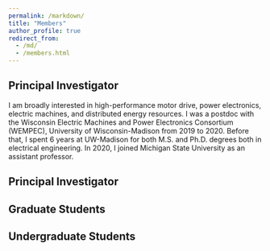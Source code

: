 ```yaml
---
permalink: /markdown/
title: "Members"
author_profile: true
redirect_from: 
  - /md/
  - /members.html
---
```


Principal Investigator
-----
I am broadly interested in high-performance motor drive, power electronics, electric machines, and distributed energy resources. I was a postdoc with the Wisconsin Electric Machines and Power Electronics Consortium (WEMPEC), University of Wisconsin-Madison from 2019 to 2020. Before that, I spent 6 years at UW-Madison for both M.S. and Ph.D. degrees both in electrical engineering. In 2020, I joined Michigan State University as an assistant professor. 

Principal Investigator
-----

Graduate Students
-----

Undergraduate Students
-----
